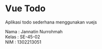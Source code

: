 # Vue Todo
Aplikasi todo sederhana menggunakan vuejs

Nama	: Jannatin Nurrohmah <br>
Kelas	: SE-45-02 <br>
NIM 	: 1302213051 <br>
